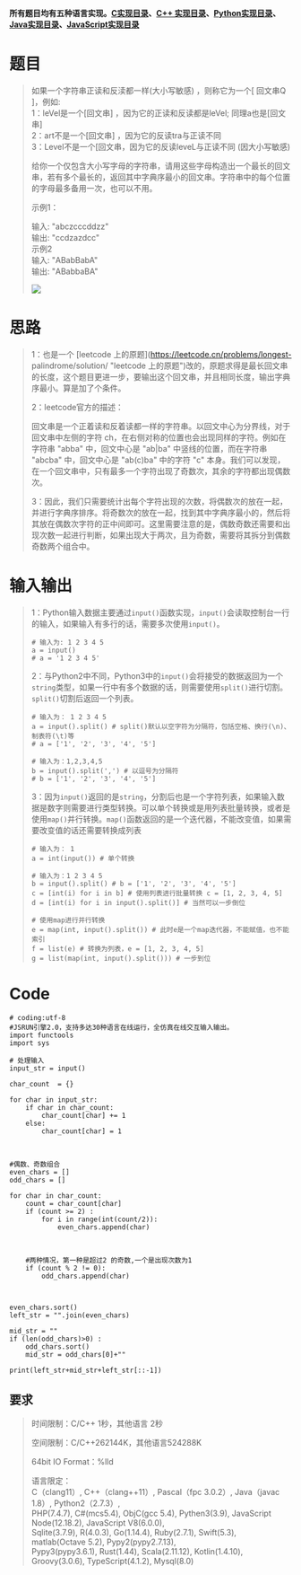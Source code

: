 **所有题目均有五种语言实现。[C实现目录](https://renjie.blog.csdn.net/article/details/129190260
"C实现目录")、[C++ 实现目录](https://blog.csdn.net/misayaaaaa/category_12036814.html
"C++
实现目录")、[Python实现目录](https://blog.csdn.net/misayaaaaa/category_12111005.html
"Python实现目录")、[Java实现目录](https://blog.csdn.net/misayaaaaa/category_12111006.html
"Java实现目录")、[JavaScript实现目录](https://blog.csdn.net/misayaaaaa/category_12199270.html
"JavaScript实现目录")**

# 题目

> 如果一个字符串正读和反渎都一样(大小写敏感) ，则称它为一个[ 回文串Q ]，例如:  
>  1：leVel是一个[回文串] ，因为它的正读和反读都是leVel; 同理a也是[回文串]  
>  2：art不是一个[回文串] ，因为它的反读tra与正读不同  
>  3：Level不是一个[回文串，因为它的反读leveL与正读不同 (因大小写敏感)
>
>
> 给你一个仅包含大小写字母的字符串，请用这些字母构造出一个最长的回文串，若有多个最长的，返回其中字典序最小的回文串。字符串中的每个位置的字母最多备用一次，也可以不用。
>
> 示例1：
>
> 输入: "abczcccddzz"  
>  输出: "ccdzazdcc"  
>  示例2  
>  输入: "ABabBabA"  
>  输出: "ABabbaBA"
>
> ![](https://img-blog.csdnimg.cn/8768ad5811f3472a94d4518f941ad425.webp)

# 思路

> 1：也是一个 [leetcode 上的原题](https://leetcode.cn/problems/longest-
> palindrome/solution/ "leetcode
> 上的原题")改的，原题求得是最长回文串的长度，这个题目更进一步，要输出这个回文串，并且相同长度，输出字典序最小。算是加了个条件。
>
> 2：leetcode官方的描述：
>
> 回文串是一个正着读和反着读都一样的字符串。以回文中心为分界线，对于回文串中左侧的字符 ch，在右侧对称的位置也会出现同样的字符。例如在字符串
> "abba" 中，回文中心是 "ab|ba" 中竖线的位置，而在字符串 "abcba" 中，回文中心是 "ab(c)ba" 中的字符 "c"
> 本身。我们可以发现，在一个回文串中，只有最多一个字符出现了奇数次，其余的字符都出现偶数次。
>
>
> 3：因此，我们只需要统计出每个字符出现的次数，将偶数次的放在一起，并进行字典序排序。将奇数次的放在一起，找到其中字典序最小的，然后将其放在偶数次字符的正中间即可。这里需要注意的是，偶数奇数还需要和出现次数一起进行判断，如果出现大于两次，且为奇数，需要将其拆分到偶数奇数两个组合中。

# 输入输出

>
> 1：Python输入数据主要通过`input()`函数实现，`input()`会读取控制台一行的输入，如果输入有多行的话，需要多次使用`input()`。
>  
>  
>     # 输入为: 1 2 3 4 5
>     a = input()
>     # a = '1 2 3 4 5'
>
>
> 2：与Python2中不同，Python3中的`input()`会将接受的数据返回为一个`string`类型，如果一行中有多个数据的话，则需要使用`split()`进行切割。`split()`切割后返回一个列表。
>  
>  
>     # 输入为： 1 2 3 4 5
>     a = input().split() # split()默认以空字符为分隔符，包括空格、换行(\n)、制表符(\t)等
>     # a = ['1', '2', '3', '4', '5']
>  
>     # 输入为：1,2,3,4,5
>     b = input().split(',') # 以逗号为分隔符
>     # b = ['1', '2', '3', '4', '5']
>
>
> 3：因为`input()`返回的是`string`，分割后也是一个字符列表，如果输入数据是数字则需要进行类型转换。可以单个转换或是用列表批量转换，或者是使用`map()`并行转换。`map()`函数返回的是一个迭代器，不能改变值，如果需要改变值的话还需要转换成列表
>  
>  
>     # 输入为： 1
>     a = int(input()) # 单个转换
>  
>     # 输入为：1 2 3 4 5
>     b = input().split() # b = ['1', '2', '3', '4', '5']
>     c = [int(i) for i in b] # 使用列表进行批量转换 c = [1, 2, 3, 4, 5]
>     d = [int(i) for i in input().split()] # 当然可以一步倒位
>  
>     # 使用map进行并行转换
>     e = map(int, input().split()) # 此时e是一个map迭代器，不能赋值，也不能索引
>     f = list(e) # 转换为列表，e = [1, 2, 3, 4, 5]
>     g = list(map(int, input().split())) # 一步到位

# Code

    
    
    # coding:utf-8
    #JSRUN引擎2.0，支持多达30种语言在线运行，全仿真在线交互输入输出。 
    import functools
    import sys
     
    # 处理输入
    input_str = input()
    
    char_count  = {}
    
    for char in input_str:
        if char in char_count:
            char_count[char] += 1
        else:
            char_count[char] = 1
        
    
    
    #偶数、奇数组合
    even_chars = []
    odd_chars = []
    
    for char in char_count:
        count = char_count[char]
        if (count >= 2) :
            for i in range(int(count/2)):
                even_chars.append(char)
             
        
    
        #两种情况，第一种是超过2 的奇数,一个是出现次数为1
        if (count % 2 != 0):
            odd_chars.append(char)
        
    
    
    even_chars.sort()
    left_str = "".join(even_chars)
    
    mid_str = ""
    if (len(odd_chars)>0) :
        odd_chars.sort()
        mid_str = odd_chars[0]+""
                    
    print(left_str+mid_str+left_str[::-1])
    

## 要求

> 时间限制：C/C++ 1秒，其他语言 2秒
>
> 空间限制：C/C++262144K，其他语言524288K
>
> 64bit IO Format：%lld
>
> 语言限定：  
>  C（clang11）, C++（clang++11）, Pascal（fpc 3.0.2）, Java（javac 1.8）,
> Python2（2.7.3）,  
>  PHP(7.4.7), C#(mcs5.4), ObjC(gcc 5.4), Pythen3(3.9), JavaScript
> Node(12.18.2), JavaScript V8(6.0.0),  
>  Sqlite(3.7.9), R(4.0.3), Go(1.14.4), Ruby(2.7.1), Swift(5.3), matlab(Octave
> 5.2), Pypy2(pypy2.7.13),  
>  Pypy3(pypy3.6.1), Rust(1.44), Scala(2.11.12), Kotlin(1.4.10),
> Groovy(3.0.6), TypeScript(4.1.2), Mysql(8.0)

